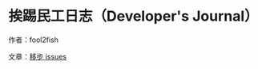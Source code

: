 # 挨踢民工日志（Developer's Journal）

作者：fool2fish

文章：[移步 issues](https://github.com/fool2fish/blog/issues)
